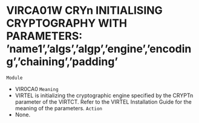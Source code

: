 # VIRCA01W CRYn INITIALISING CRYPTOGRAPHY WITH PARAMETERS: ’name1’,’algs’,’algp’,’engine’,’encoding’,’chaining’,’padding’
`Module`
- VIR0CA0
`Meaning`
- VIRTEL is initializing the cryptographic engine specified by the CRYPTn parameter of the VIRTCT. Refer to the VIRTEL Installation Guide for the meaning of the parameters.
`Action`
- None.
